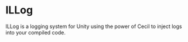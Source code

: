 # ILLog
ILLog is a logging system for Unity using the power of Cecil to inject logs into your compiled code. 

